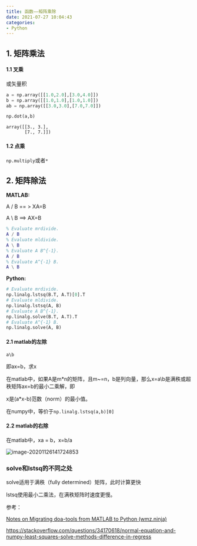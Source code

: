 ```yaml
---
title: 函数——矩阵乘除
date: 2021-07-27 10:04:43
categories:
- Python
---
```

## 1. 矩阵乘法

#### 1.1 叉乘

或矢量积

```python
a = np.array([[1.0,2.0],[3.0,4.0]])
b = np.array([[1.0,1.0],[1.0,1.0]])
ab = np.array([[3.0,3.0],[7.0,7.0]])
```

```python
np.dot(a,b)

```

```
array([[3., 3.],
       [7., 7.]])
```



#### 1.2  点乘

`np.multiply`或者`*`



## 2. 矩阵除法

**MATLAB:**

A / B == >  XA=B

A \ B ==>   AX=B

```MATLAB
% Evaluate mrdivide.
A / B 
% Evaluate mldivide.
A \ B
% Evaluate A B^{-1}.
A / B 
% Evaluate A^{-1} B.
A \ B
```

**Python:**

```Python
# Evaluate mrdivide.
np.linalg.lstsq(B.T, A.T)[0].T
# Evaluate mldivide.
np.linalg.lstsq(A, B)
# Evaluate A B^{-1}.
np.linalg.solve(B.T, A.T).T
# Evaluate A^{-1} B.
np.linalg.solve(A, B)
```



#### 2.1 matlab的左除

```
a\b
```

即ax=b，求x

在matlab中，如果A是m*n的矩阵，且m~=n，b是列向量，那么x=a\b是满秩或超秩矩阵ax=b的最小二乘解，即

x是(a*x-b)范数（norm）的最小值。



在numpy中，等价于`np.linalg.lstsq(a,b)[0]`



#### 2.2 matlab的右除

在matlab中，xa = b，x=b/a



![image-20201126141724853](/imags/image-20201126141724853.png)

### solve和lstsq的不同之处

solve适用于满秩（fully determined）矩阵，此时计算更快

lstsq使用最小二乘法，在满秩矩阵时速度更慢。



参考：

[Notes on Migrating doa-tools from MATLAB to Python (wmz.ninja)](https://research.wmz.ninja/articles/2018/10/notes-on-migrating-doa-tools-from-matlab-to-python.html)

https://stackoverflow.com/questions/34170618/normal-equation-and-numpy-least-squares-solve-methods-difference-in-regress
